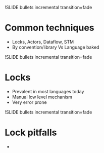 !SLIDE bullets incremental transition=fade

# Common techniques 

* Locks, Actors, Dataflow, STM
* By convention/library Vs Language baked

!SLIDE bullets incremental transition=fade

# Locks

* Prevalent in most languages today
* Manual low level mechanism 
* Very error prone

!SLIDE bullets incremental transition=fade

# Lock pitfalls 

* 


